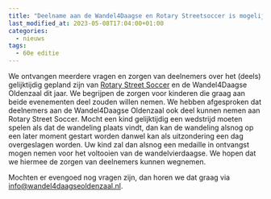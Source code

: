 ```yaml
---
title: "Deelname aan de Wandel4Daagse en Rotary Streetsoccer is mogelijk"
last_modified_at: 2023-05-08T17:04:00+01:00
categories:
  - nieuws
tags:
  - 60e editie
---
```


We ontvangen meerdere vragen en zorgen van deelnemers over het (deels) gelijktijdig gepland zijn van [Rotary Street Soccer](https://www.rotarystreetsoccer.nl/) en de Wandel4Daagse Oldenzaal dit jaar. We begrijpen de zorgen voor kinderen die graag aan beide evenementen deel zouden willen nemen. We hebben afgesproken dat deelnemers aan de Wandel4Daagse Oldenzaal ook deel kunnen nemen aan Rotary Street Soccer. Mocht een kind gelijktijdig een wedstrijd moeten spelen als dat de wandeling plaats vindt, dan kan de wandeling alsnog op een later moment gestart worden danwel kan als uitzondering een dag overgeslagen worden. Uw kind zal dan alsnog een medaille in ontvangst mogen nemen voor het voltooien van de wandelvierdaagse. We hopen dat we hiermee de zorgen van deelnemers kunnen wegnemen.

Mochten er evengoed nog vragen zijn, dan horen we dat graag via [info@wandel4daagseoldenzaal.nl](mailto:info@wandel4daagseoldenzaal.nl).